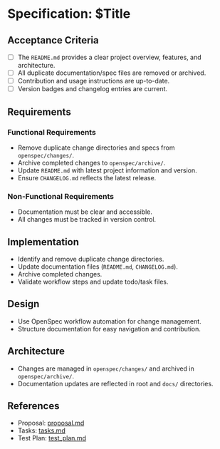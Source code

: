 # Specification: $Title

## Acceptance Criteria
- [ ] The `README.md` provides a clear project overview, features, and architecture.
- [ ] All duplicate documentation/spec files are removed or archived.
- [ ] Contribution and usage instructions are up-to-date.
- [ ] Version badges and changelog entries are current.

## Requirements
### Functional Requirements
- Remove duplicate change directories and specs from `openspec/changes/`.
- Archive completed changes to `openspec/archive/`.
- Update `README.md` with latest project information and version.
- Ensure `CHANGELOG.md` reflects the latest release.
### Non-Functional Requirements
- Documentation must be clear and accessible.
- All changes must be tracked in version control.

## Implementation
- Identify and remove duplicate change directories.
- Update documentation files (`README.md`, `CHANGELOG.md`).
- Archive completed changes.
- Validate workflow steps and update todo/task files.

## Design
- Use OpenSpec workflow automation for change management.
- Structure documentation for easy navigation and contribution.

## Architecture
- Changes are managed in `openspec/changes/` and archived in `openspec/archive/`.
- Documentation updates are reflected in root and `docs/` directories.

## References
- Proposal: [proposal.md](./proposal.md)
- Tasks: [tasks.md](./tasks.md)
- Test Plan: [test_plan.md](./test_plan.md)
